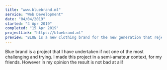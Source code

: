 ```yaml
---
title: "www.bluebrand.ml"
service: "Web Development"
date: "04/04/2019"
started: "4 Apr 2019"
completed: "15 Apr 2019"
projectLink: "https://bluebrand.ml"
preview: "BLUE is a new clothing brand for the new generation that rejects any compromise in term of style. It's a brand for everyone, with a clean and youthful design and careful attention to the cromatic choice of the products."
---
```


Blue brand is a project that I have undertaken if not one of the most challenging and trying. I made this project in a semi-amateur context, for my friends. However in my opinion the result is not bad at all! 